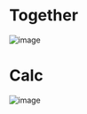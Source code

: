 # **Together**

![image](https://user-images.githubusercontent.com/89851069/183118399-a937e3eb-9a79-4d2a-871a-a0bf6b5813a1.png)

# **Calc**

![image](https://user-images.githubusercontent.com/89851069/185993793-d3cceb9d-ef77-4d3f-b2ad-a76d77b9ef7a.png)

